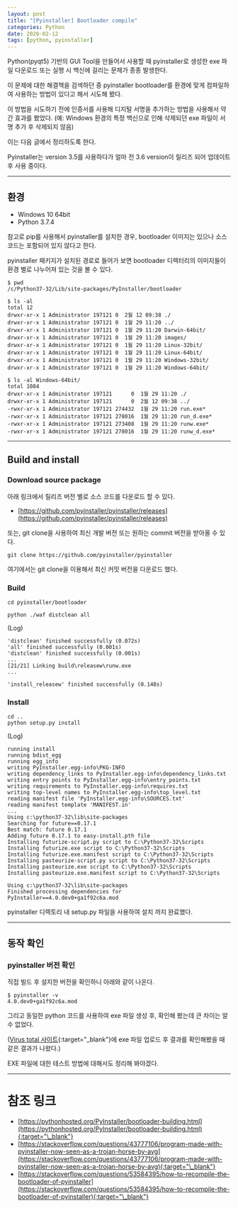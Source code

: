 ```yaml
---
layout: post
title: "[Pyinstaller] Bootloader compile"
categories: Python
date: 2020-02-12
tags: [python, pyinstaller]
---
```


Python(pyqt5) 기반의 GUI Tool을 만들어서 사용할 때 pyinstaller로 생성한 exe 파일 다운로드 또는 실행 시 백신에 걸리는 문제가 종종 발생한다.

이 문제에 대한 해결책을 검색하던 중 pyinstaller bootloader를 환경에 맞게 컴파일하여 사용하는 방법이 있다고 해서 시도해 봤다.

이 방법을 시도하기 전에 인증서를 사용해 디지털 서명을 추가하는 방법을 사용해서 약간 효과를 봤었다. (예: Windows 환경의 특정 백신으로 인해 삭제되던 exe 파일이 서명 추가 후 삭제되지 않음)

이는 다음 글에서 정리하도록 한다.

Pyinstaller는 version 3.5를 사용하다가 얼마 전 3.6 version이 릴리즈 되어 업데이트 후 사용 중이다.

---

## 환경

- Windows 10 64bit
- Python 3.7.4

참고로 pip를 사용해서 pyinstaller를 설치한 경우, bootloader 이미지는 있으나 소스 코드는 포함되어 있지 않다고 한다.

pyinstaller 패키지가 설치된 경로로 들어가 보면 bootloader 디렉터리의 이미지들이 환경 별로 나누어져 있는 것을 볼 수 있다.

```
$ pwd
/c/Python37-32/Lib/site-packages/PyInstaller/bootloader

$ ls -al
total 12
drwxr-xr-x 1 Administrator 197121 0  2월 12 09:38 ./
drwxr-xr-x 1 Administrator 197121 0  1월 29 11:20 ../
drwxr-xr-x 1 Administrator 197121 0  1월 29 11:20 Darwin-64bit/
drwxr-xr-x 1 Administrator 197121 0  1월 29 11:20 images/
drwxr-xr-x 1 Administrator 197121 0  1월 29 11:20 Linux-32bit/
drwxr-xr-x 1 Administrator 197121 0  1월 29 11:20 Linux-64bit/
drwxr-xr-x 1 Administrator 197121 0  1월 29 11:20 Windows-32bit/
drwxr-xr-x 1 Administrator 197121 0  1월 29 11:20 Windows-64bit/

$ ls -al Windows-64bit/
total 1084
drwxr-xr-x 1 Administrator 197121      0  1월 29 11:20 ./
drwxr-xr-x 1 Administrator 197121      0  2월 12 09:38 ../
-rwxr-xr-x 1 Administrator 197121 274432  1월 29 11:20 run.exe*
-rwxr-xr-x 1 Administrator 197121 278016  1월 29 11:20 run_d.exe*
-rwxr-xr-x 1 Administrator 197121 273408  1월 29 11:20 runw.exe*
-rwxr-xr-x 1 Administrator 197121 278016  1월 29 11:20 runw_d.exe*
```

---

## Build and install

### Download source package

아래 링크에서 릴리즈 버전 별로 소스 코드를 다운로드 할 수 있다.

* [https://github.com/pyinstaller/pyinstaller/releases](https://github.com/pyinstaller/pyinstaller/releases)

또는, git clone을 사용하여 최신 개발 버전 또는 원하는 commit 버전을 받아올 수 있다.

```
git clone https://github.com/pyinstaller/pyinstaller
```

여기에서는 git clone을 이용해서 최신 커밋 버전을 다운로드 했다.

### Build

```
cd pyinstaller/bootloader
```

```
python ./waf distclean all
```

(Log)

```
'distclean' finished successfully (0.072s)
'all' finished successfully (0.001s)
'distclean' finished successfully (0.001s)
...
[21/21] Linking build\releasew\runw.exe
...

'install_releasew' finished successfully (0.148s)
```

### Install

```
cd ..
python setup.py install
```

(Log)

```
running install
running bdist_egg
running egg_info
writing PyInstaller.egg-info\PKG-INFO
writing dependency_links to PyInstaller.egg-info\dependency_links.txt
writing entry points to PyInstaller.egg-info\entry_points.txt
writing requirements to PyInstaller.egg-info\requires.txt
writing top-level names to PyInstaller.egg-info\top_level.txt
reading manifest file 'PyInstaller.egg-info\SOURCES.txt'
reading manifest template 'MANIFEST.in'
...
Using c:\python37-32\lib\site-packages
Searching for future==0.17.1
Best match: future 0.17.1
Adding future 0.17.1 to easy-install.pth file
Installing futurize-script.py script to C:\Python37-32\Scripts
Installing futurize.exe script to C:\Python37-32\Scripts
Installing futurize.exe.manifest script to C:\Python37-32\Scripts
Installing pasteurize-script.py script to C:\Python37-32\Scripts
Installing pasteurize.exe script to C:\Python37-32\Scripts
Installing pasteurize.exe.manifest script to C:\Python37-32\Scripts

Using c:\python37-32\lib\site-packages
Finished processing dependencies for PyInstaller==4.0.dev0+ga1f92c6a.mod
```

pyinstaller 디렉토리 내 setup.py 파일을 사용하여 설치 까지 완료했다.

---

## 동작 확인

### pyinstaller 버전 확인

직접 빌드 후 설지한 버전을 확인하니 아래와 같이 나온다.

```
$ pyinstaller -v
4.0.dev0+ga1f92c6a.mod
```

그리고 동일한 python 코드를 사용하여 exe 파일 생성 후, 확인해 봤는데 큰 차이는 알 수 없었다.

([Virus total 사이트](https://www.virustotal.com/){:target="\_blank"}에 exe 파일 업로드 후 결과를 확인해봤을 때 같은 결과가 나왔다.)

EXE 파일에 대한 테스트 방법에 대해서도 정리해 봐야겠다.

---

# 참조 링크

- [https://pythonhosted.org/PyInstaller/bootloader-building.html](https://pythonhosted.org/PyInstaller/bootloader-building.html){:target="\_blank"}
- [https://stackoverflow.com/questions/43777106/program-made-with-pyinstaller-now-seen-as-a-trojan-horse-by-avg](https://stackoverflow.com/questions/43777106/program-made-with-pyinstaller-now-seen-as-a-trojan-horse-by-avg){:target="\_blank"}
- [https://stackoverflow.com/questions/53584395/how-to-recompile-the-bootloader-of-pyinstaller](https://stackoverflow.com/questions/53584395/how-to-recompile-the-bootloader-of-pyinstaller){:target="\_blank"}
